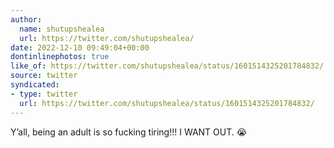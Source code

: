 ```yaml
---
author:
  name: shutupshealea
  url: https://twitter.com/shutupshealea/
date: 2022-12-10 09:49:04+00:00
dontinlinephotos: true
like_of: https://twitter.com/shutupshealea/status/1601514325201784832/
source: twitter
syndicated:
- type: twitter
  url: https://twitter.com/shutupshealea/status/1601514325201784832/
---
```


Y’all, being an adult is so fucking tiring!!! I WANT OUT. 😭